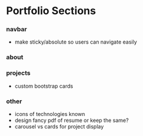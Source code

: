 # Portfolio Sections

### navbar

- make sticky/absolute so users can navigate easily

### about

### projects

- custom bootstrap cards

### other

- icons of technologies known
- design fancy pdf of resume or keep the same?
- carousel vs cards for project display

